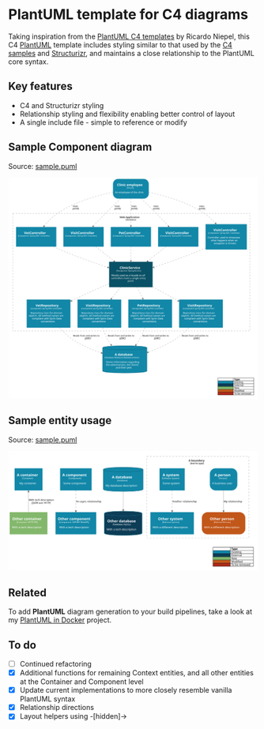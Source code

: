 # PlantUML template for C4 diagrams

Taking inspiration from the [PlantUML C4 templates](https://github.com/RicardoNiepel/C4-PlantUML) by Ricardo Niepel, this C4 [PlantUML](https://plantuml.com/) template includes styling similar to that used by the [C4 samples](https://c4model.com/#CoreDiagrams) and [Structurizr](https://structurizr.com/), and maintains a close relationship to the PlantUML core syntax.

## Key features

* C4 and Structurizr styling
* Relationship styling and flexibility enabling better control of layout
* A single include file - simple to reference or modify

## Sample Component diagram

Source: [sample.puml](samples/pet-clinic-sample.puml)

![Sample Context diagram](samples/pet-clinic-sample.svg)

## Sample entity usage

Source: [sample.puml](samples/entities-sample.puml)

![Sample Context diagram](samples/entities-sample.svg)

## Related

To add **PlantUML** diagram generation to your build pipelines, take a look at my [PlantUML in Docker](https://github.com/robbell/plantuml-docker) project.

## To do

- [ ] Continued refactoring
- [x] Additional functions for remaining Context entities, and all other entities at the Container and Component level
- [x] Update current implementations to more closely resemble vanilla PlantUML syntax
- [x] Relationship directions
- [x] Layout helpers using -[hidden]->
